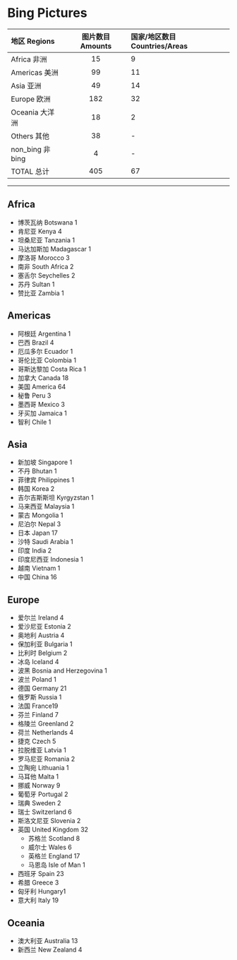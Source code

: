﻿# Bing Pictures

|地区 Regions  |图片数目 Amounts  |国家/地区数目 Countries/Areas  |
|:--|:--:|:--|
|Africa 非洲  |15  |9|
|Americas 美洲  |99  |11  |
|Asia 亚洲  |49  |14  |
|Europe 欧洲  |182  |32  |
|Oceania 大洋洲  |18  |2  |
|Others 其他  |38  |-  |
|non_bing  非bing  |4  |-  |
|TOTAL 总计  |405  |67  |

* * *
## Africa

* 博茨瓦纳 Botswana 1
* 肯尼亚 Kenya 4
* 坦桑尼亚 Tanzania 1
* 马达加斯加 Madagascar 1
* 摩洛哥 Morocco 3
* 南非 South Africa 2
* 塞舌尔 Seychelles 2
* 苏丹 Sultan 1
* 赞比亚 Zambia 1

## Americas

* 阿根廷 Argentina 1
* 巴西 Brazil 4
* 厄瓜多尔 Ecuador 1
* 哥伦比亚 Colombia 1
* 哥斯达黎加 Costa Rica 1
* 加拿大 Canada 18
* 美国 America 64
* 秘鲁 Peru 3
* 墨西哥 Mexico 3
* 牙买加 Jamaica 1
* 智利 Chile 1

## Asia

* 新加坡 Singapore 1
* 不丹 Bhutan 1
* 菲律宾 Philippines 1
* 韩国 Korea 2
* 吉尔吉斯斯坦 Kyrgyzstan 1
* 马来西亚 Malaysia 1
* 蒙古 Mongolia 1
* 尼泊尔 Nepal 3
* 日本 Japan 17
* 沙特 Saudi Arabia 1
* 印度 India 2
* 印度尼西亚 Indonesia 1
* 越南 Vietnam 1
* 中国 China 16

## Europe

* 爱尔兰 Ireland 4
* 爱沙尼亚 Estonia 2
* 奥地利 Austria 4
* 保加利亚 Bulgaria 1
* 比利时 Belgium 2
* 冰岛 Iceland 4
* 波黑 Bosnia and Herzegovina 1
* 波兰 Poland 1
* 德国 Germany 21
* 俄罗斯 Russia 1
* 法国 France19
* 芬兰 Finland 7
* 格陵兰 Greenland 2
* 荷兰 Netherlands 4
* 捷克 Czech 5
* 拉脱维亚 Latvia 1
* 罗马尼亚 Romania 2
* 立陶宛 Lithuania 1
* 马耳他 Malta 1
* 挪威 Norway 9
* 葡萄牙 Portugal 2
* 瑞典 Sweden 2
* 瑞士 Switzerland 6
* 斯洛文尼亚 Slovenia 2
* 英国 United Kingdom 32
    - 苏格兰 Scotland 8
    - 威尔士 Wales 6
    - 英格兰 England 17
    - 马恩岛 Isle of Man 1
* 西班牙 Spain 23
* 希腊 Greece 3
* 匈牙利 Hungary1
* 意大利 Italy 19

## Oceania

* 澳大利亚 Australia 13
* 新西兰 New Zealand 4













